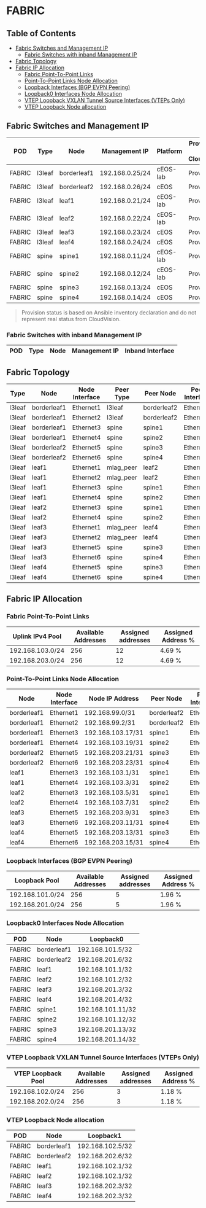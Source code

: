 # FABRIC

## Table of Contents

- [Fabric Switches and Management IP](#fabric-switches-and-management-ip)
  - [Fabric Switches with inband Management IP](#fabric-switches-with-inband-management-ip)
- [Fabric Topology](#fabric-topology)
- [Fabric IP Allocation](#fabric-ip-allocation)
  - [Fabric Point-To-Point Links](#fabric-point-to-point-links)
  - [Point-To-Point Links Node Allocation](#point-to-point-links-node-allocation)
  - [Loopback Interfaces (BGP EVPN Peering)](#loopback-interfaces-bgp-evpn-peering)
  - [Loopback0 Interfaces Node Allocation](#loopback0-interfaces-node-allocation)
  - [VTEP Loopback VXLAN Tunnel Source Interfaces (VTEPs Only)](#vtep-loopback-vxlan-tunnel-source-interfaces-vteps-only)
  - [VTEP Loopback Node allocation](#vtep-loopback-node-allocation)

## Fabric Switches and Management IP

| POD | Type | Node | Management IP | Platform | Provisioned in CloudVision | Serial Number |
| --- | ---- | ---- | ------------- | -------- | -------------------------- | ------------- |
| FABRIC | l3leaf | borderleaf1 | 192.168.0.25/24 | cEOS-lab | Provisioned | - |
| FABRIC | l3leaf | borderleaf2 | 192.168.0.26/24 | cEOS | Provisioned | - |
| FABRIC | l3leaf | leaf1 | 192.168.0.21/24 | cEOS-lab | Provisioned | - |
| FABRIC | l3leaf | leaf2 | 192.168.0.22/24 | cEOS-lab | Provisioned | - |
| FABRIC | l3leaf | leaf3 | 192.168.0.23/24 | cEOS | Provisioned | - |
| FABRIC | l3leaf | leaf4 | 192.168.0.24/24 | cEOS | Provisioned | - |
| FABRIC | spine | spine1 | 192.168.0.11/24 | cEOS-lab | Provisioned | - |
| FABRIC | spine | spine2 | 192.168.0.12/24 | cEOS-lab | Provisioned | - |
| FABRIC | spine | spine3 | 192.168.0.13/24 | cEOS | Provisioned | - |
| FABRIC | spine | spine4 | 192.168.0.14/24 | cEOS | Provisioned | - |

> Provision status is based on Ansible inventory declaration and do not represent real status from CloudVision.

### Fabric Switches with inband Management IP

| POD | Type | Node | Management IP | Inband Interface |
| --- | ---- | ---- | ------------- | ---------------- |

## Fabric Topology

| Type | Node | Node Interface | Peer Type | Peer Node | Peer Interface |
| ---- | ---- | -------------- | --------- | ----------| -------------- |
| l3leaf | borderleaf1 | Ethernet1 | l3leaf | borderleaf2 | Ethernet1 |
| l3leaf | borderleaf1 | Ethernet2 | l3leaf | borderleaf2 | Ethernet2 |
| l3leaf | borderleaf1 | Ethernet3 | spine | spine1 | Ethernet7 |
| l3leaf | borderleaf1 | Ethernet4 | spine | spine2 | Ethernet7 |
| l3leaf | borderleaf2 | Ethernet5 | spine | spine3 | Ethernet8 |
| l3leaf | borderleaf2 | Ethernet6 | spine | spine4 | Ethernet8 |
| l3leaf | leaf1 | Ethernet1 | mlag_peer | leaf2 | Ethernet1 |
| l3leaf | leaf1 | Ethernet2 | mlag_peer | leaf2 | Ethernet2 |
| l3leaf | leaf1 | Ethernet3 | spine | spine1 | Ethernet3 |
| l3leaf | leaf1 | Ethernet4 | spine | spine2 | Ethernet3 |
| l3leaf | leaf2 | Ethernet3 | spine | spine1 | Ethernet4 |
| l3leaf | leaf2 | Ethernet4 | spine | spine2 | Ethernet4 |
| l3leaf | leaf3 | Ethernet1 | mlag_peer | leaf4 | Ethernet1 |
| l3leaf | leaf3 | Ethernet2 | mlag_peer | leaf4 | Ethernet2 |
| l3leaf | leaf3 | Ethernet5 | spine | spine3 | Ethernet5 |
| l3leaf | leaf3 | Ethernet6 | spine | spine4 | Ethernet5 |
| l3leaf | leaf4 | Ethernet5 | spine | spine3 | Ethernet6 |
| l3leaf | leaf4 | Ethernet6 | spine | spine4 | Ethernet6 |

## Fabric IP Allocation

### Fabric Point-To-Point Links

| Uplink IPv4 Pool | Available Addresses | Assigned addresses | Assigned Address % |
| ---------------- | ------------------- | ------------------ | ------------------ |
| 192.168.103.0/24 | 256 | 12 | 4.69 % |
| 192.168.203.0/24 | 256 | 12 | 4.69 % |

### Point-To-Point Links Node Allocation

| Node | Node Interface | Node IP Address | Peer Node | Peer Interface | Peer IP Address |
| ---- | -------------- | --------------- | --------- | -------------- | --------------- |
| borderleaf1 | Ethernet1 | 192.168.99.0/31 | borderleaf2 | Ethernet1 | 192.168.99.1/31 |
| borderleaf1 | Ethernet2 | 192.168.99.2/31 | borderleaf2 | Ethernet2 | 192.168.99.3/31 |
| borderleaf1 | Ethernet3 | 192.168.103.17/31 | spine1 | Ethernet7 | 192.168.103.16/31 |
| borderleaf1 | Ethernet4 | 192.168.103.19/31 | spine2 | Ethernet7 | 192.168.103.18/31 |
| borderleaf2 | Ethernet5 | 192.168.203.21/31 | spine3 | Ethernet8 | 192.168.203.20/31 |
| borderleaf2 | Ethernet6 | 192.168.203.23/31 | spine4 | Ethernet8 | 192.168.203.22/31 |
| leaf1 | Ethernet3 | 192.168.103.1/31 | spine1 | Ethernet3 | 192.168.103.0/31 |
| leaf1 | Ethernet4 | 192.168.103.3/31 | spine2 | Ethernet3 | 192.168.103.2/31 |
| leaf2 | Ethernet3 | 192.168.103.5/31 | spine1 | Ethernet4 | 192.168.103.4/31 |
| leaf2 | Ethernet4 | 192.168.103.7/31 | spine2 | Ethernet4 | 192.168.103.6/31 |
| leaf3 | Ethernet5 | 192.168.203.9/31 | spine3 | Ethernet5 | 192.168.203.8/31 |
| leaf3 | Ethernet6 | 192.168.203.11/31 | spine4 | Ethernet5 | 192.168.203.10/31 |
| leaf4 | Ethernet5 | 192.168.203.13/31 | spine3 | Ethernet6 | 192.168.203.12/31 |
| leaf4 | Ethernet6 | 192.168.203.15/31 | spine4 | Ethernet6 | 192.168.203.14/31 |

### Loopback Interfaces (BGP EVPN Peering)

| Loopback Pool | Available Addresses | Assigned addresses | Assigned Address % |
| ------------- | ------------------- | ------------------ | ------------------ |
| 192.168.101.0/24 | 256 | 5 | 1.96 % |
| 192.168.201.0/24 | 256 | 5 | 1.96 % |

### Loopback0 Interfaces Node Allocation

| POD | Node | Loopback0 |
| --- | ---- | --------- |
| FABRIC | borderleaf1 | 192.168.101.5/32 |
| FABRIC | borderleaf2 | 192.168.201.6/32 |
| FABRIC | leaf1 | 192.168.101.1/32 |
| FABRIC | leaf2 | 192.168.101.2/32 |
| FABRIC | leaf3 | 192.168.201.3/32 |
| FABRIC | leaf4 | 192.168.201.4/32 |
| FABRIC | spine1 | 192.168.101.11/32 |
| FABRIC | spine2 | 192.168.101.12/32 |
| FABRIC | spine3 | 192.168.201.13/32 |
| FABRIC | spine4 | 192.168.201.14/32 |

### VTEP Loopback VXLAN Tunnel Source Interfaces (VTEPs Only)

| VTEP Loopback Pool | Available Addresses | Assigned addresses | Assigned Address % |
| --------------------- | ------------------- | ------------------ | ------------------ |
| 192.168.102.0/24 | 256 | 3 | 1.18 % |
| 192.168.202.0/24 | 256 | 3 | 1.18 % |

### VTEP Loopback Node allocation

| POD | Node | Loopback1 |
| --- | ---- | --------- |
| FABRIC | borderleaf1 | 192.168.102.5/32 |
| FABRIC | borderleaf2 | 192.168.202.6/32 |
| FABRIC | leaf1 | 192.168.102.1/32 |
| FABRIC | leaf2 | 192.168.102.1/32 |
| FABRIC | leaf3 | 192.168.202.3/32 |
| FABRIC | leaf4 | 192.168.202.3/32 |
